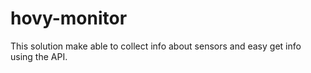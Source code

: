 # hovy-monitor
 This solution make able to collect info about sensors and easy get info using the API.

